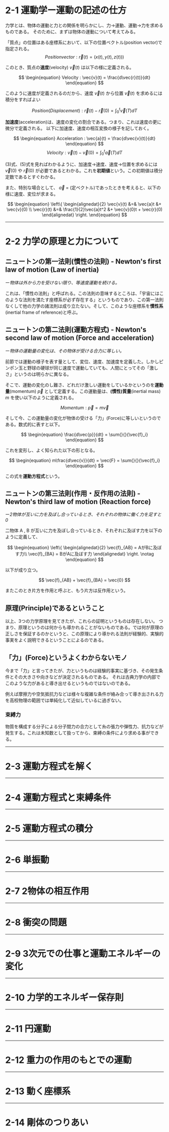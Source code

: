 
# 2-1 運動学ー運動の記述の仕方

力学とは、物体の運動と力との関係を明らかにし、力→運動、運動→力を求めるものである。
そのために、まずは物体の運動について考えてみる。

「質点」の位置はある座標系において、以下の位置ベクトル(position vector)で指定される。
$$
\begin{equation}
Position vector : \vec{r}(t) = (x(t), y(t), z(t)))
\end{equation}
$$

このとき、質点の**速度**(velocity) $\vec{v}(t)$ は以下の様に定義される。

$$
\begin{equation}
Velocity : \vec{v}(t) = \frac{d\vec{r}(t)}{dt}
\end{equation}
$$

このように速度が定義されるのだから、速度 $\vec{v}(t)$ から位置 $\vec{v}(t)$ を求めるには積分をすればよい

$$
\begin{equation}
Position(Displacement) : \vec{r}(t) - \vec{r}(0) = \int_{0}^{t}\vec{v}(T)dT
\end{equation}
$$

**加速度**(acceleration)は、速度の変化の割合である。つまり、これは速度の更に微分で定義される。
以下に加速度、速度の相互変換の様子を記しておく。

$$
\begin{equation}
Acceleration : \vec{a}(t) = \frac{d\vec{v}(t)}{dt}
\end{equation}
$$
$$
\begin{equation}
Velocity : \vec{v}(t) - \vec{v}(0) = \int_{0}^{t}\vec{a}(T)dT
\end{equation}
$$

(3)式、(5)式を見ればわかるように、加速度→速度、速度→位置を求めるには $\vec{v}(0)$ や $\vec{r}(0)$ が必要であるとわかる。これを**初期値**という。この初期値は積分定数であるとすぐわかる。

また、特別な場合として、 $\vec{a}$ = (定ベクトル)であったときを考えると、以下の様に速度、変位が求まる。

$$
\begin{equation}
\left\{
\begin{alignedat}{2}
    \vec{v}(t) &=& \vec{a}t &+ \vec{v}(0) \\
    \vec{r}(t) &=& \frac{1}{2}\vec{a}t^2 &+ \vec{v}(0)t + \vec{r}(0)
\end{alignedat}
\right.
\end{equation}
$$

---

# 2-2 力学の原理と力について

## ニュートンの第一法則(慣性の法則) - Newton's first law of motion (Law of inertia)

ー*物体は外から力を受けない限り、等速度運動を続ける。*

これは、「慣性の法則」と呼ばれる。この法則の意味するところは、「宇宙にはこのような法則を満たす座標系が必ず存在する」というものであり、この第一法則なくして他の力学の諸法則は成り立たない。そして、このような座標系を**慣性系**(inertial frame of reference)と呼ぶ。

## ニュートンの第二法則(運動方程式) - Newton's second law of motion (Force and acceleration)

ー*物体の運動量の変化は、その物体が受ける合力に等しい。*

前節では運動の様子を表す量として、変位、速度、加速度を定義した。しかしピンポン玉と野球の硬球が同じ速度で運動していても、人間にとってその「激しさ」というのは明らかに異なる。

そこで、運動の変化のし難さ、どれだけ激しい運動をしているかというのを**運動量**(momentum) $\vec{p}$ として定義する。この運動量は、**(慣性)質量**(inertial mass) $m$ を使い以下のように定義される。

$$
\begin{equation}
Momentum : \vec{p} = m\vec{v}
\end{equation}
$$

そして今、この運動量の変化が物体の受ける「力」(Force)に等しいというのである。数式的に表すと以下。

$$
\begin{equation}
\frac{d\vec{p}}{dt} = \sum{}{}{\vec{f}_i}
\end{equation}
$$

これを変形し、よく知られた以下の形となる。

$$
\begin{equation}
m\frac{d\vec{v}}{dt} = \vec{F} = \sum{}{}{\vec{f}_i}
\end{equation}
$$

この式を**運動方程式**という。

## ニュートンの第三法則(作用・反作用の法則) - Newton's third law of motion (Reaction force)

ー*2物体が互いに力を及ぼし合っているとき、それぞれの物体に働く力を足すと0*

二物体 A , B が互いに力を及ぼし合っているとき、それぞれに及ぼす力を以下のように定義して、

$$
\begin{equation}
\left\{
\begin{alignedat}{2}
    \vec{f}_{AB} = AがBに及ぼす力\\
    \vec{f}_{BA} = BがAに及ぼす力
\end{alignedat}
\right.
\notag
\end{equation}
$$

以下が成り立つ。

$$
\vec{f}_{AB} + \vec{f}_{BA} = \vec{0}
$$

またこのとき片方を作用と呼ぶと、もう片方は反作用という。

## 原理(Principle)であるということ

以上、3つの力学原理を見てきたが、これらの証明というものは存在しない。
つまり、原理というのは何からも導かれることがないものである。では何が原理の正しさを保証するのかというと、この原理により導かれる法則が経験的、実験的事実をよく説明できるということによるのである。

## 「力」(Force)というよくわからないモノ

今まで「力」と言ってきたが、力というものは経験的事実に基づき、その発生条件とその大きさや向きなどが決定されるものである。
それは古典力学の内部でこのような力があると導き出せるというものではないのである。

例えば摩擦力や空気抵抗力などは様々な複雑な条件が絡み合って導き出される力を高校物理の範囲では単純化して近似しているに過ぎない。

### 束縛力

物質を構成する分子による分子間力の合力として糸の張力や弾性力、抗力などが発生する。これは未知数として扱ってから、束縛の条件により求める事ができる。

---

# 2-3 運動方程式を解く

---

# 2-4 運動方程式と束縛条件

---

# 2-5 運動方程式の積分

---

# 2-6 単振動

---

# 2-7 2物体の相互作用

---

# 2-8 衝突の問題

---

# 2-9 3次元での仕事と運動エネルギーの変化

---

# 2-10 力学的エネルギー保存則

---

# 2-11 円運動

---

# 2-12 重力の作用のもとでの運動

---

# 2-13 動く座標系

---

# 2-14 剛体のつりあい